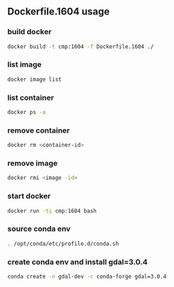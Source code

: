 ## Dockerfile.1604 usage

### build docker
```bash
docker build -t cmp:1604 -f Dockerfile.1604 ./
```

### list image
```bash
docker image list
```

### list container
```bash
docker ps -a
```

### remove container
```bash
docker rm <container-id>
```

### remove image
```bash
docker rmi <image -id>
```

### start docker
```bash
docker run -ti cmp:1604 bash
```

### source conda env
```bash
. /opt/conda/etc/profile.d/conda.sh
```

### create conda env and install gdal=3.0.4
```bash
conda create -n gdal-dev -c conda-forge gdal=3.0.4
```
